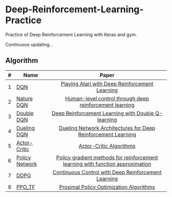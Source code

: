 # Deep-Reinforcement-Learning-Practice
Practice of Deep Reinforcement Learning with Keras and gym.

Continuous updating...


## Algorithm


| #	| Name  | Paper |
| - | ----- | :--------: |
| 1 | [DQN](DQN.py) | [Playing Atari with Deep Reinforcement Learning](http://cn.arxiv.org/abs/1312.5602)|
| 2 | [Nature DQN](NatureDQN.py) | [Human-level control through deep reinforcement learning](https://www.nature.com/articles/nature14236) |
| 3 | [Double DQN](DoubleDQN.py) | [Deep Reinforcement Learning with Double Q-learning](http://cn.arxiv.org/abs/1509.06461v1)  |
| 4 | [Dueling DQN](DuelingDQN.py) | [Dueling Network Architectures for Deep Reinforcement Learning](https://arxiv.org/pdf/1511.06581.pdf) |
| 5 | [Actor-Critic](AC_sparse.py) | [Actor-Critic Algorithms](https://papers.nips.cc/paper/1786-actor-critic-algorithms.pdf) |
| 6 | [Policy Network](PolicyNetwork.py) | [Policy gradient methods for reinforcement learning with function approximation](https://www.researchgate.net/publication/2503757_Policy_Gradient_Methods_for_Reinforcement_Learning_with_Function_Approximation) |
| 7 | [DDPG](DDPG.py) | [Continuous Control with Deep Reinforcement Learning](https://arxiv.org/abs/1509.02971) |
| 8 | [PPO_TF](PPO_TF.py) | [Proximal Policy Optimization Algorithms](https://arxiv.org/abs/1707.06347) |

